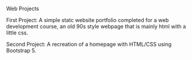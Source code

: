 Web Projects

 First Project: A simple statc website portfolio completed for a web development course, an old 90s style webpage that is mainly html with a little css.
 
 Second Project: A recreation of a homepage with HTML/CSS using Bootstrap 5. 
